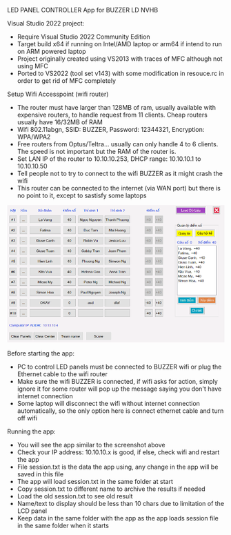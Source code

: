 LED PANEL CONTROLLER App for BUZZER LD NVHB

Visual Studio 2022 project:
- Require Visual Studio 2022 Community Edition
- Target build x64 if running on Intel/AMD laptop or arm64 if intend to run on ARM powered laptop
- Project originally created using VS2013 with traces of MFC although not using MFC
- Ported to VS2022 (tool set v143) with some modification in resouce.rc in order to get rid of MFC completely

Setup Wifi Accesspoint (wifi router)
- The router must have larger than 128MB of ram, usually available with expensive routers, to handle request from 11 clients. Cheap routers usually have 16/32MB of RAM
- Wifi 802.11abgn, SSID: BUZZER, Password: 12344321, Encryption: WPA/WPA2
- Free routers from Optus/Teltra... usually can only handle 4 to 6 clients. The speed is not important but the RAM of the router is.
- Set LAN IP of the router to 10.10.10.253, DHCP range: 10.10.10.1 to 10.10.10.50
- Tell people not to try to connect to the wifi BUZZER as it might crash the wifi
- This router can be connected to the internet (via WAN port) but there is no point to it, except to sastisfy some laptops





![the app](https://github.com/ceezblog/BUZZER_LDNVHB/blob/master/PC%20app/shot.png)

Before starting the app:
- PC to control LED panels must be connected to BUZZER wifi or plug the Ethernet cable to the wifi router
- Make sure the wifi BUZZER is connected, if wifi asks for action, simply ignore it for some router will pop up the message saying you don't have internet connection
- Some laptop will disconnect the wifi without internet connection automatically, so the only option here is connect ethernet cable and turn off wifi

Running the app:
- You will see the app similar to the screenshot above
- Check your IP address: 10.10.10.x is good, if else, check wifi and restart the app
- File session.txt is the data the app using, any change in the app will be saved in this file
- The app will load session.txt in the same folder at start
- Copy session.txt to different name to archive the results if needed
- Load the old session.txt to see old result
- Name/text to display should be less than 10 chars due to limitation of the LCD panel
- Keep data in the same folder with the app as the app loads session file in the same folder when it starts
